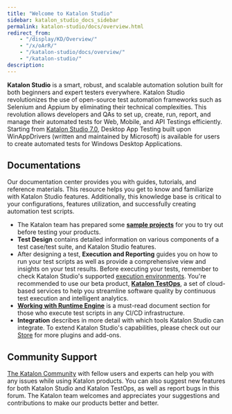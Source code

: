 ```yaml
---
title: "Welcome to Katalon Studio"
sidebar: katalon_studio_docs_sidebar
permalink: katalon-studio/docs/overview.html
redirect_from:
    - "/display/KD/Overview/"
    - "/x/oArR/"
    - "/katalon-studio/docs/overview/"
    - "/katalon-studio/"
description:
---
```

**Katalon Studio** is a smart, robust, and scalable automation solution built for both beginners and expert testers everywhere. Katalon Studio revolutionizes the use of open-source test automation frameworks such as Selenium and Appium by eliminating their technical complexities. This revolution allows developers and QAs to set up, create, run, report, and manage their automated tests for Web, Mobile, and API Testings efficiently. Starting from [Katalon Studio 7.0](https://docs.katalon.com/katalon-studio/new/version-70.html), Desktop App Testing built upon WinAppDrivers (written and maintained by Microsoft) is available for users to create automated tests for Windows Desktop Applications.

## Documentations

Our documentation center provides you with guides, tutorials, and reference materials. This resource helps you get to know and familiarize with Katalon Studio features. Additionally, this knowledge base is critical to your configurations, features utilization, and successfully creating automation test scripts.

* The Katalon team has prepared some [**sample projects**](https://github.com/katalon-studio-samples) for you to try out before testing your products.
* **Test Design** contains detailed information on various components of a test case/test suite, and Katalon Studio features.
* After designing a test, **Execution and Reporting** guides you on how to run your test scripts as well as provide a comprehensive view and insights on your test results. Before executing your tests, remember to check Katalon Studio's supported [execution environments](/display/KD/Execute+a+test+case).
You're recommended to use our beta product, **[Katalon TestOps](https://analytics.katalon.com)**, a set of cloud-based services to help you streamline software quality by continuous test execution and intelligent analytics.
* **[Working with Runtime Engine](https://docs.katalon.com/katalon-studio/docs/intro-RE.html)** is a must-read document section for those who execute test scripts in any CI/CD infrastructure.
* **Integration** describes in more detail with which tools Katalon Studio can integrate. To extend Katalon Studio's capabilities, please check out our [Store](https://store.katalon.com/) for more plugins and add-ons.

## Community Support

[The Katalon Community](https://forum.katalon.com/) with fellow users and experts can help you with any issues while using Katalon products. You can also suggest new features for both Katalon Studio and Katalon TestOps, as well as report bugs in this forum. The Katalon team welcomes and appreciates your suggestions and contributions to make our products better and better.
